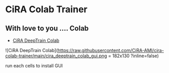 # CiRA Colab Trainer

## With love to you .... Colab

- [CiRA DeepTrain Colab](https://colab.research.google.com/drive/1mR7Uw-urnXn-fi94K0ygerxzm9F_2LME?usp=sharing) <br />

![CiRA DeepTrain Colab](https://raw.githubusercontent.com/CiRA-AMI/cira-colab-trainer/main/cira_deeptrain_colab_gui.png = 182x130 ?inline=false)

run each cells to install GUI
